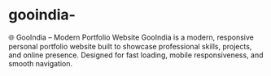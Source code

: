 # gooindia-
🌐 GooIndia – Modern Portfolio Website GooIndia is a modern, responsive personal portfolio website built to showcase professional skills, projects, and online presence. Designed for fast loading, mobile responsiveness, and smooth navigation.

